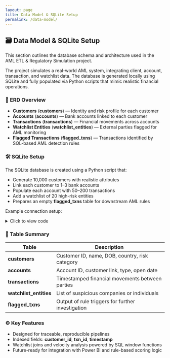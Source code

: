 ```yaml
---
layout: page
title: Data Model & SQLite Setup
permalink: /data-model/
---
```


## 🗃 Data Model & SQLite Setup

This section outlines the database schema and architecture used in the AML ETL & Regulatory Simulation project.

The project simulates a real-world AML system, integrating client, account, transaction, and watchlist data. The database is generated locally using SQLite and fully populated via Python scripts that mimic realistic financial operations.

### 🔗 ERD Overview

* **Customers** (**customers**) — Identity and risk profile for each customer
* **Accounts** (**accounts**) — Bank accounts linked to each customer
* **Transactions** (**transactions**) — Financial movements across accounts
* **Watchlist Entities** (**watchlist_entities**) — External parties flagged for AML monitoring
* **Flagged Transactions** (**flagged_txns**) — Transactions identified by SQL-based AML detection rules

### 🛠 SQLite Setup

The SQLite database is created using a Python script that:

- Generate 10,000 customers with realistic attributes
- Link each customer to 1–3 bank accounts
- Populate each account with 50–200 transactions
- Add a watchlist of 20 high-risk entities
- Prepares an empty **flagged_txns** table for downstream AML rules

Example connection setup:

<details>
<summary>Click to view code</summary>
<pre class="overflow-x-auto bg-gray-800 text-green-400 p-4 rounded-md text-sm font-mono"><code class="language-python">
import sqlite3
conn = sqlite3.connect("aml_simulation.db")
cursor = conn.cursor()
</code></pre>
</details>

### 🧱 Table Summary

| Table                | Description                                       |
| -------------------- | ------------------------------------------------- |
| **customers**          | Customer ID, name, DOB, country, risk category    |
| **accounts**           | Account ID, customer link, type, open date        |
| **transactions**       | Timestamped financial movements between parties   |
| **watchlist_entities** | List of suspicious companies or individuals       |
| **flagged_txns**       | Output of rule triggers for further investigation |

### ⚙️ Key Features

* Designed for traceable, reproducible pipelines
* Indexed fields: **customer_id**, **txn_id**, **timestamp**
* Watchlist joins and velocity analysis powered by SQL window functions
* Future-ready for integration with Power BI and rule-based scoring logic
